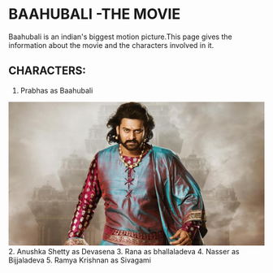 # BAAHUBALI -THE MOVIE
Baahubali is an indian's biggest motion picture.This page gives the information about the movie and the characters involved in it.

## CHARACTERS:
1. Prabhas as Baahubali

![](Baahubali.jpeg)
2. Anushka Shetty as Devasena
3. Rana as bhallaladeva
4. Nasser as Bijjaladeva
5. Ramya Krishnan as Sivagami
